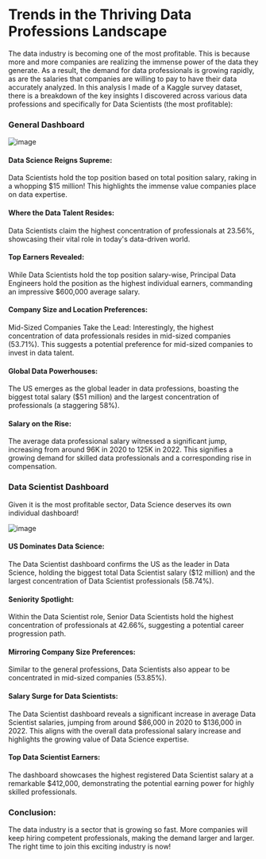 # Trends in the Thriving Data Professions Landscape
The data industry is becoming one of the most profitable. This is because more and more companies are realizing the immense power of the data they generate. As a result, the demand for data professionals is growing rapidly, as are the salaries that companies are willing to pay to have their data accurately analyzed.
In this analysis I made of a Kaggle survey dataset, there is a breakdown of the key insights I discovered across various data professions and specifically for Data Scientists (the most profitable):

### General Dashboard

![image](https://github.com/HansselMorales/ProjectsPortfolio/assets/122589585/859a2089-2593-4ed5-a172-c4872715e586)


#### Data Science Reigns Supreme:
Data Scientists hold the top position based on total position salary, raking in a whopping $15 million! This highlights the immense value companies place on data expertise.

#### Where the Data Talent Resides:
Data Scientists claim the highest concentration of professionals at 23.56%, showcasing their vital role in today's data-driven world.

#### Top Earners Revealed:
While Data Scientists hold the top position salary-wise, Principal Data Engineers hold the position as the highest individual earners, commanding an impressive $600,000 average salary.

#### Company Size and Location Preferences:
Mid-Sized Companies Take the Lead: Interestingly, the highest concentration of data professionals resides in mid-sized companies (53.71%). This suggests a potential preference for mid-sized companies to invest in data talent.

#### Global Data Powerhouses:
The US emerges as the global leader in data professions, boasting the biggest total salary ($51 million) and the largest concentration of professionals (a staggering 58%).

#### Salary on the Rise:
The average data professional salary witnessed a significant jump, increasing from around 96K in 2020 to 125K in 2022. This signifies a growing demand for skilled data professionals and a corresponding rise in compensation.

### Data Scientist Dashboard
Given it is the most profitable sector, Data Science deserves its own individual dashboard!

![image](https://github.com/HansselMorales/ProjectsPortfolio/assets/122589585/7bec9676-7eca-4380-ab78-e31f2a97960c)



#### US Dominates Data Science:
The Data Scientist dashboard confirms the US as the leader in Data Science, holding the biggest total Data Scientist salary ($12 million) and the largest concentration of Data Scientist professionals (58.74%).

#### Seniority Spotlight:
Within the Data Scientist role, Senior Data Scientists hold the highest concentration of professionals at 42.66%, suggesting a potential career progression path.

#### Mirroring Company Size Preferences:
Similar to the general professions, Data Scientists also appear to be concentrated in mid-sized companies (53.85%).

#### Salary Surge for Data Scientists:
The Data Scientist dashboard reveals a significant increase in average Data Scientist salaries, jumping from around $86,000 in 2020 to $136,000 in 2022. This aligns with the overall data professional salary increase and highlights the growing value of Data Science expertise.

#### Top Data Scientist Earners:
The dashboard showcases the highest registered Data Scientist salary at a remarkable $412,000, demonstrating the potential earning power for highly skilled professionals.



### Conclusion:
The data industry is a sector that is growing so fast. More companies will keep hiring competent professionals, making the demand larger and larger. The right time to join this exciting industry is now!
